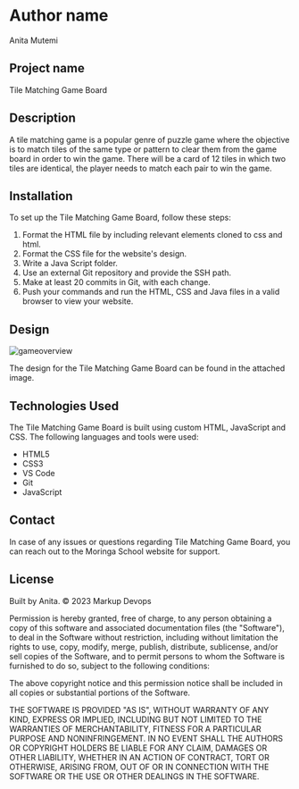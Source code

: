 # Author name

Anita Mutemi

## Project name

Tile Matching Game Board

## Description

A tile matching game is a popular genre of puzzle game where the objective is to match tiles of the same type or pattern to clear them from the game board in order to win the game. There will be a card of 12 tiles in which two tiles are identical, the player needs to match each pair to win the game.

## Installation

To set up the Tile Matching Game Board, follow these steps:

1. Format the HTML file by including relevant elements cloned to css and html.
2. Format the CSS file for the website's design.
3. Write a Java Script folder.
3. Use an external Git repository and provide the SSH path.
4. Make at least 20 commits in Git, with each change.
5. Push your commands and run the HTML, CSS and Java files in a valid browser to view your website.

## Design

 ![gameoverview](https://github.com/Anita-Mutemi/tilegame/assets/132679576/4602ba2c-b409-4c97-996e-4abfbcae362b)

The design for the Tile Matching Game Board can be found in the attached image.

## Technologies Used

The Tile Matching Game Board is built using custom HTML, JavaScript and CSS. The following languages and tools were used:

- HTML5
- CSS3
- VS Code
- Git
- JavaScript

## Contact

In case of any issues or questions regarding Tile Matching Game Board, you can reach out to the Moringa School website for support.

## License

Built by Anita. &copy; 2023 Markup Devops

Permission is hereby granted, free of charge, to any person obtaining
a copy of this software and associated documentation files (the
"Software"), to deal in the Software without restriction, including
without limitation the rights to use, copy, modify, merge, publish,
distribute, sublicense, and/or sell copies of the Software, and to
permit persons to whom the Software is furnished to do so, subject to
the following conditions:

The above copyright notice and this permission notice shall be
included in all copies or substantial portions of the Software.

THE SOFTWARE IS PROVIDED "AS IS", WITHOUT WARRANTY OF ANY KIND,
EXPRESS OR IMPLIED, INCLUDING BUT NOT LIMITED TO THE WARRANTIES OF
MERCHANTABILITY, FITNESS FOR A PARTICULAR PURPOSE AND
NONINFRINGEMENT. IN NO EVENT SHALL THE AUTHORS OR COPYRIGHT HOLDERS BE
LIABLE FOR ANY CLAIM, DAMAGES OR OTHER LIABILITY, WHETHER IN AN ACTION
OF CONTRACT, TORT OR OTHERWISE, ARISING FROM, OUT OF OR IN CONNECTION
WITH THE SOFTWARE OR THE USE OR OTHER DEALINGS IN THE SOFTWARE.

